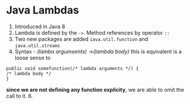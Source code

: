 # Java Lambdas
1. Introduced in Java 8
2. Lambda is defined by the `->`. Method references by operator `::` 
3. Two new packages are added `iava.util.function` and `java.util.streams`
4. Syntax - *(lamba  argumeents)* ->*(lambda body)* 
this is equivalent is a loose sense to 
```
public void somefunction(/* lambda arguments */) {
/* lambda body */
}
```
**since we are not defining any function explicity**, we are able to omit the call to it. 
6. 
<!--stackedit_data:
eyJoaXN0b3J5IjpbMTQ4NjQ4NTYxLDEyMTE0NTIyNzhdfQ==
-->